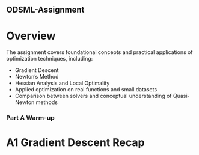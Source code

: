 ## ODSML-Assignment

# Overview
The assignment covers foundational concepts and practical applications of optimization techniques, including:
- Gradient Descent
- Newton’s Method
- Hessian Analysis and Local Optimality
- Applied optimization on real functions and small datasets
- Comparison between solvers and conceptual understanding of Quasi-Newton methods

### Part A Warm-up
# A1 Gradient Descent Recap
